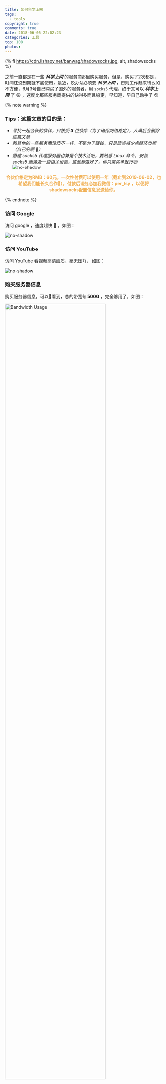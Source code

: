 ```yaml
---
title: 如何科学上网
tags:
  - tools
copyright: true
comments: true
date: 2018-06-05 22:02:23
categories: 工具
top: 108
photos:
---
```


{% fi https://cdn.lishaoy.net/banwag/shadowsocks.jpg, alt, shadowsocks %}

之前一直都是在一些 ***科学上网*** 的服务商那里购买服务，但是，购买了2次都是，时间还没到期就不能使用，最近，没办法必须要 ***科学上网*** ，否则工作起来特么的不方便，6月3号自己购买了国外的服务器，用 `socks5` 代理，终于又可以 ***科学上网*** 了 😜 ，速度比那些服务商提供的快得多而且稳定，早知道，早自己动手了 😯

<!-- more -->

{% note warning %}
### Tips：这篇文章的目的是：
- *寻找一起合伙的伙伴，只接受 **3** 位伙伴（为了确保网络稳定），人满后会删除这篇文章*
- *和其他的一些服务商性质不一样，不是为了赚钱，只是适当减少点经济负担（自己穷啊 🤡）*  
- *搭建 socks5 代理服务器也算是个技术活吧，要熟悉 Linux 命令，安装 socks5 服务及一些相关设置，这些都做好了，你只需买单就行😊*
![no-shadow](https://cdn.lishaoy.net/banwag/payit.png "")
<p style="text-align: center;"><strong style="text-align: center;color: #f0ad4e;">合伙价格定为RMB：60元，一次性付费可以使用一年（截止到2019-06-02，也希望我们能长久合作🤝），付款后请务必加我微信：per_lsy ，以便将shadowsocks配置信息发送给你。</strong></p>
{% endnote %}  

### 访问 Google

访问 google ，速度超快 🏃 ，如图：

![no-shadow](https://cdn.lishaoy.net/banwag/google.jpg "google")

### 访问 YouTube

访问 YouTube 看视频高清画质，毫无压力， 如图：

![no-shadow](https://cdn.lishaoy.net/banwag/YouTube.png "YouTube")

### 购买服务器信息

购买服务器信息，可以👀看到，总的带宽有 **500G** ，完全够用了，如图：

<img src="https://cdn.lishaoy.net/banwag/BandwidthUsage.png" alt="Bandwidth Usage" width="80%" title="Bandwidth Usage" align="center" />

### 支付信息

支付信息，如图
可以👀看到，支付了 **28.19$** _（按照当天汇率 1$ = 6.4377300￥，总共花了￥181.48）_ ，*2019-06-02* 到期。

<img src="https://cdn.lishaoy.net/banwag/paid.png" alt="paid" width="80%" title="paid" align="center" />

### 使用方法

使用 **小飞机** _（Shadowsocks）_ ，稍作设置即可，移动端和PC端都可以使用，超级方便

1. 下载安装小飞机，可以去这个网站下载： https://shadowsocks.org/en/download/clients.html
2. 运行小飞机且设置，点击小飞机，选择服务器 🔛 服务器设置，如图：

<img src="https://cdn.lishaoy.net/banwag/shadowsocks.png" alt="shadowsocks setting" width="80%" title="shadowsocks setting" align="center" />

确定之后，就可以自由的 ***科学上网*** 。

以下是我手机访问 Google Play ，如图

<img src="https://cdn.lishaoy.net/banwag/iPhone.PNG" alt="Google Play" width="40%" title="Google Play" align="center" />
